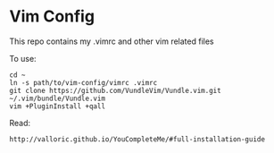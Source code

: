 # Vim Config
This repo contains my .vimrc and other vim related files

To use:

    cd ~
    ln -s path/to/vim-config/vimrc .vimrc
    git clone https://github.com/VundleVim/Vundle.vim.git ~/.vim/bundle/Vundle.vim
    vim +PluginInstall +qall

Read:

    http://valloric.github.io/YouCompleteMe/#full-installation-guide
